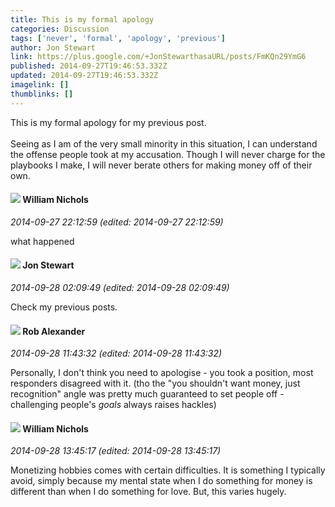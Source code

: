 ```yaml
---
title: This is my formal apology
categories: Discussion
tags: ['never', 'formal', 'apology', 'previous']
author: Jon Stewart
link: https://plus.google.com/+JonStewarthasaURL/posts/FmKQn29YmG6
published: 2014-09-27T19:46:53.332Z
updated: 2014-09-27T19:46:53.332Z
imagelink: []
thumblinks: []
---
```


This is my formal apology for my previous post.<br /><br />Seeing as I am of the very small minority in this situation, I can understand the offense people took at my accusation. Though I will never charge for the playbooks I make, I will never berate others for making money off of their own. 
<div id='comment z13dzhag5u2dfbcms22whfshmxj2gr1su'>
  <h4><img src='{{site.baseurl}}//images/avatars/116087077877793003074_photo.jpg'> William Nichols</h4>
      <p><cite>2014-09-27 22:12:59 (edited: 2014-09-27 22:12:59)</cite></p>
        <p>what happened</p>
</div>
        

<div id='comment z13dzhag5u2dfbcms22whfshmxj2gr1su'>
  <h4><img src='{{site.baseurl}}//images/avatars/102379130189009213431_photo.jpg'> Jon Stewart</h4>
      <p><cite>2014-09-28 02:09:49 (edited: 2014-09-28 02:09:49)</cite></p>
        <p>Check my previous posts.</p>
</div>
        

<div id='comment z13dzhag5u2dfbcms22whfshmxj2gr1su'>
  <h4><img src='{{site.baseurl}}//images/avatars/101223885539785381547_photo.jpg'> Rob Alexander</h4>
      <p><cite>2014-09-28 11:43:32 (edited: 2014-09-28 11:43:32)</cite></p>
        <p>Personally, I don&#39;t think you need to apologise - you took a position, most responders disagreed with it. (tho the &quot;you shouldn&#39;t want money, just recognition&quot; angle was pretty much guaranteed to set people off - challenging people&#39;s <i>goals</i> always raises hackles)</p>
</div>
        

<div id='comment z13dzhag5u2dfbcms22whfshmxj2gr1su'>
  <h4><img src='{{site.baseurl}}//images/avatars/116087077877793003074_photo.jpg'> William Nichols</h4>
      <p><cite>2014-09-28 13:45:17 (edited: 2014-09-28 13:45:17)</cite></p>
        <p>Monetizing hobbies comes with certain difficulties. It is something I typically avoid, simply because my mental state when I do something for money is different than when I do something for love. But, this varies hugely.</p>
</div>
        